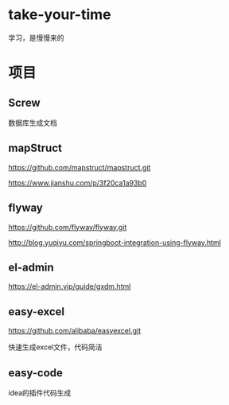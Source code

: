 # take-your-time
学习，是慢慢来的

# 项目

## Screw

数据库生成文档

## mapStruct

https://github.com/mapstruct/mapstruct.git

https://www.jianshu.com/p/3f20ca1a93b0

## flyway

https://github.com/flyway/flyway.git

http://blog.yuqiyu.com/springboot-integration-using-flyway.html

## el-admin

https://el-admin.vip/guide/gxdm.html

## easy-excel

https://github.com/alibaba/easyexcel.git

快速生成excel文件，代码简洁

## easy-code

idea的插件代码生成

